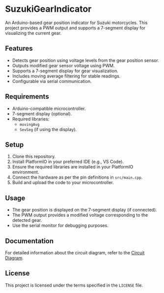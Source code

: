 # SuzukiGearIndicator

An Arduino-based gear position indicator for Suzuki motorcycles. This project provides a PWM output and supports a 7-segment display for visualizing the current gear.

## Features
- Detects gear position using voltage levels from the gear position sensor.
- Outputs modified gear sensor voltage using PWM.
- Supports a 7-segment display for gear visualization.
- Includes moving average filtering for stable readings.
- Configurable via serial communication.

## Requirements
- Arduino-compatible microcontroller.
- 7-segment display (optional).
- Required libraries:
  - `movingAvg`
  - `SevSeg` (if using the display).

## Setup
1. Clone this repository.
2. Install PlatformIO in your preferred IDE (e.g., VS Code).
3. Ensure the required libraries are installed in your PlatformIO environment.
4. Connect the hardware as per the pin definitions in `src/main.cpp`.
5. Build and upload the code to your microcontroller.

## Usage
- The gear position is displayed on the 7-segment display (if connected).
- The PWM output provides a modified voltage corresponding to the detected gear.
- Use the serial monitor for debugging purposes.

## Documentation

For detailed information about the circuit diagram, refer to the [Circuit Diagram](docs/circuit_diagram.md).

## License
This project is licensed under the terms specified in the `LICENSE` file.
